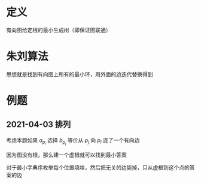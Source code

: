 # 定义

有向图给定根的最小生成树（即保证图联通）

# 朱刘算法

思想就是找到有向图上所有的最小环，用外面的边迭代替换得到

# 例题

## 2021-04-03 排列

考虑本题如果 $a_{p_i}$ 选择 $b_{p_j}$ 等价从 $p_j$ 向 $p_i$ 连了一个有向边

因为图没有根，那么建一个虚根就可以找到最小答案

对于最小字典序枚举每个位置填啥，然后把无关的边毙掉，只从虚根到这个点的答案的边